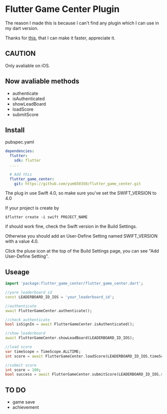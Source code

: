 # Flutter Game Center Plugin
The reason I made this is because I can't find any plugin which I can use in my dart version.

Thanks for [this](https://github.com/ext452/game_center), that I can make it faster, appreciate it.

## CAUTION

Only avaliable on iOS.

## Now avaliable methods
  - authenticate
  - isAuthenticated
  - showLeadBoard
  - loadScore
  - submitScore
## Install
pubspec.yaml
```yaml
dependencies:
  flutter:
    sdk: flutter
  ....
  
  # Add this 
  flutter_game_center:
    git: https://github.com/yum650350/flutter_game_center.git
```
The plug in use Swift 4.0, so make sure you've set the SWIFT_VERSION to 4.0

If your project is create by 
```
$flutter create -i swift PROJECT_NAME
```

if should work fine, check the Swift version in the Build Settings.

Otherwise you should add an User-Define Setting named SWIFT_VERSION with a value 4.0.

Click the pluse icon at the top of the Build Settings page, you can see "Add User-Define Setting".


## Useage
```dart
import 'package:flutter_game_center/flutter_game_center.dart';

//yore leaderboard id
const LEADERBOARD_ID_IOS = 'your_leaderboard_id';

//authenticate
await FlutterGameCenter.authenticate();

//check authenticate
bool isSignIn = await FlutterGameCenter.isAuthenticated();

//show leaderboard
await FlutterGameCenter.showLeadBoard(LEADERBOARD_ID_IOS);

//load score
var timeScope = TimeScope.ALLTIME;
int score = await FlutterGameCenter.loadScore(LEADERBOARD_ID_IOS,timeScope);

//submit score
int score = 100;
bool success = await FlutterGameCenter.submitScore(LEADERBOARD_ID_IOS,score);

```

## TO DO
  - game save
  - achievement
